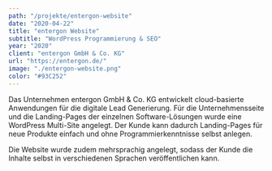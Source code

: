```yaml
---
path: "/projekte/entergon-website"
date: "2020-04-22"
title: "entergon Website"
subtitle: "WordPress Programmierung & SEO"
year: "2020"
client: "entergon GmbH & Co. KG"
url: "https://entergon.de/"
image: "./entergon-website.png"
color: "#93C252"
---
```


Das Unternehmen entergon GmbH & Co. KG entwickelt cloud-basierte Anwendungen für die digitale Lead Generierung. Für die Unternehmensseite und die Landing-Pages der einzelnen Software-Lösungen wurde eine WordPress Multi-Site angelegt. Der Kunde kann dadurch Landing-Pages für neue Produkte einfach und ohne Programmierkenntnisse selbst anlegen.

Die Website wurde zudem mehrsprachig angelegt, sodass der Kunde die Inhalte selbst in verschiedenen Sprachen veröffentlichen kann.
